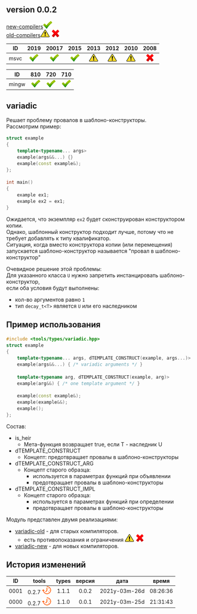 
[P]: ../../icons/progress.png
[V]: ../../icons/success.png
[X]: ../../icons/failed.png
[D]: ../../icons/danger.png
[E]: ../../icons/empty.png
[N]: ../../icons/na.png

[OLD]: variadic/variadic-old.md "версия для старых компиляторов"  
[NEW]: variadic/variadic-new.md "версия для новых компиляторов"  

version 0.0.2
---

[new-compilers][NEW][![V]][NEW]  
[old-compilers][OLD][![D]][OLD] [![X]][OLD] 

| **ID**  | 2019      | 20017     | 2015      | 2013      | 2012      | 2010      | 2008      |  
|:-------:|:---------:|:---------:|:---------:|:---------:|:---------:|:---------:|:---------:|  
| msvc    | [![V]][M] | [![V]][M] | [![V]][M] | [![D]][0] | [![D]][0] | [![D]][0] | [![X]][0] |  

| **ID**  | 810       | 720       | 710       |  
|:-------:|:---------:|:---------:|:---------:|  
| mingw   | [![V]][M] | [![V]][M] | [![V]][M] |  

[M]: #variadic  "решение проблемы провалов в шаблоно-конструкторы"  
[0]: #variadic  "проблемы со старыми компиляторами"

variadic
---
Решает проблему провалов в шаблоно-конструкторы.  
Рассмотрим пример:  

```cpp
struct example
{
    template<typename... args>
    example(args&&...) {}
    example(const example&);
};

int main()
{
    example ex1;
    example ex2 = ex1;
}
```
Ожидается, что экземпляр `ex2` будет сконструирован конструктором копии.  
Однако, шаблонный конструктор подходит лучше, потому что не требует добавлять к типу квалификатор.  
Ситуация, когда вместо конструктора копии (или перемещения) 
запускается шаблоно-конструктор называется "провал в шаблоно-конструктор"  

Очевидное решение этой проблемы:  
Для указанного класса `U` нужно запретить инстанцировать шаблоно-конструктор,  
если оба условия будут выполнены:  
  - кол-во аргументов равно `1`  
  - тип `decay_t<T>` является `U` или его наследником  

## Пример использования

```cpp
#include <tools/types/variadic.hpp>
struct example
{
    template<typename... args, dTEMPLATE_CONSTRUCT(example, args...)>
    example(args&&...) { /* variadic arguments */ }
    
    template<typename arg, dTEMPLATE_CONSTRUCT(example, arg)>
    example(arg&&) { /* one template argument */ }

    example(const example&);
    example(example&&);
    example();        
};
```

Состав:  
  - is_heir  
    - Мета-функция возвращает true, если T - наследник U  
  - dTEMPLATE_CONSTRUCT  
    - Концепт: предотвращает провалы в шаблоно-конструкторы  
  - dTEMPLATE_CONSTRUCT_ARG  
    - Концепт старого образца:  
      - используется в параметрах функций при объявлении  
      - предотвращает провалы в шаблоно-конструкторы  
  - dTEMPLATE_CONSTRUCT_IMPL  
    - Концепт старого образца:  
      - используется в параметрах функций при определении  
      - предотвращает провалы в шаблоно-конструкторы  

Модуль представлен двумя реализациями:  
  - [variadic-old][OLD] - для старых компиляторов.  
    - есть противопоказания и ограничения [![D]][OLD] [![X]][OLD]  
  - [variadic-new][NEW] - для новых компиляторов.  

История изменений 
------

| **ID** |      tools      | types | версия |     дата      |  время   |  
|:------:|:---------------:|:-----:|:------:|:-------------:|:--------:|  
|  0001  | 0.2.7 [![P]][M] | 1.1.1 | 0.0.2  | 2021y-03m-26d | 08:26:36 |  
|  0000  | 0.2.7 [![P]][M] | 1.1.0 | 0.0.1  | 2021y-03m-25d | 21:31:43 |  


